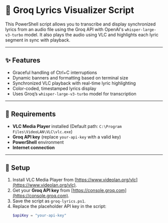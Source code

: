 # 🎵 Groq Lyrics Visualizer Script

This PowerShell script allows you to transcribe and display synchronized lyrics from an audio file using the Groq API with OpenAI's `whisper-large-v3-turbo` model. It also plays the audio using VLC and highlights each lyric segment in sync with playback.

---

## ✨ Features

- Graceful handling of Ctrl+C interruptions
- Dynamic banners and formatting based on terminal size
- Synchronized VLC playback with real-time lyric highlighting
- Color-coded, timestamped lyrics display
- Uses Groq’s `whisper-large-v3-turbo` model for transcription

---

## 🚀 Requirements

- **VLC Media Player** installed (Default path: `C:\Program Files\VideoLAN\VLC\vlc.exe`)
- **Groq API key** (replace `your-api-key` with a valid key)
- **PowerShell** environment
- **Internet connection**

---

## 🔧 Setup

1. Install VLC Media Player from [https://www.videolan.org/vlc](https://www.videolan.org/vlc).
2. Get your **Groq API key** from [https://console.groq.com](https://console.groq.com).
3. Save the script as `groq-lyrics.ps1`.
4. Replace the placeholder API key in the script:
   ```powershell
   $apiKey = "your-api-key"
